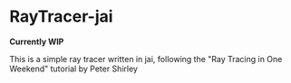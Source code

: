 # RayTracer-jai

**Currently WIP**

This is a simple ray tracer written in jai, following the "Ray Tracing in One Weekend" tutorial by Peter Shirley
